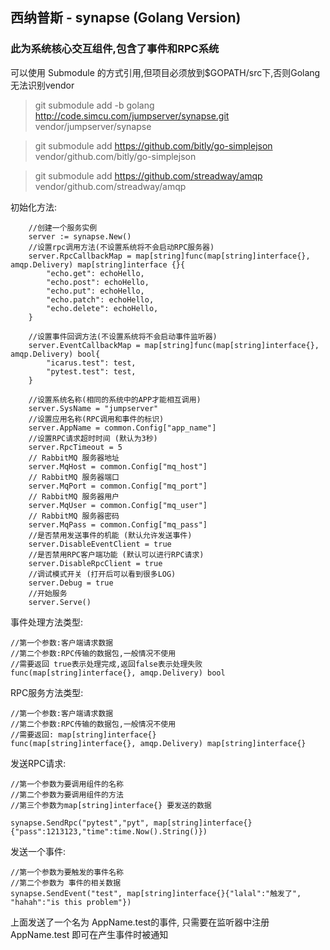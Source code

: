 ## 西纳普斯 - synapse (Golang Version)

### 此为系统核心交互组件,包含了事件和RPC系统

可以使用 Submodule 的方式引用,但项目必须放到$GOPATH/src下,否则Golang无法识别vendor

> git submodule add -b golang http://code.simcu.com/jumpserver/synapse.git vendor/jumpserver/synapse

> git submodule add https://github.com/bitly/go-simplejson vendor/github.com/bitly/go-simplejson

> git submodule add https://github.com/streadway/amqp vendor/github.com/streadway/amqp

初始化方法:
```golang
    //创建一个服务实例
    server := synapse.New()
	//设置rpc调用方法(不设置系统将不会启动RPC服务器)
	server.RpcCallbackMap = map[string]func(map[string]interface{}, amqp.Delivery) map[string]interface {}{
		"echo.get": echoHello,
		"echo.post": echoHello,
		"echo.put": echoHello,
		"echo.patch": echoHello,
		"echo.delete": echoHello,
	}

	//设置事件回调方法(不设置系统将不会启动事件监听器)
	server.EventCallbackMap = map[string]func(map[string]interface{}, amqp.Delivery) bool{
		"icarus.test": test,
		"pytest.test": test,
	}
	
	//设置系统名称(相同的系统中的APP才能相互调用)
	server.SysName = "jumpserver"
	//设置应用名称(RPC调用和事件的标识)
	server.AppName = common.Config["app_name"]
	//设置RPC请求超时时间 (默认为3秒)
	server.RpcTimeout = 5
	// RabbitMQ 服务器地址
	server.MqHost = common.Config["mq_host"]
	// RabbitMQ 服务器端口
	server.MqPort = common.Config["mq_port"]
	// RabbitMQ 服务器用户
	server.MqUser = common.Config["mq_user"]
	// RabbitMQ 服务器密码
	server.MqPass = common.Config["mq_pass"]
	//是否禁用发送事件的机能 (默认允许发送事件)
	server.DisableEventClient = true
	//是否禁用RPC客户端功能 (默认可以进行RPC请求)
	server.DisableRpcClient = true
	//调试模式开关 (打开后可以看到很多LOG)
	server.Debug = true
	//开始服务
	server.Serve()
```

事件处理方法类型:
```golang
//第一个参数:客户端请求数据
//第二个参数:RPC传输的数据包,一般情况不使用
//需要返回 true表示处理完成,返回false表示处理失败
func(map[string]interface{}, amqp.Delivery) bool
```

RPC服务方法类型:
```golang
//第一个参数:客户端请求数据
//第二个参数:RPC传输的数据包,一般情况不使用
//需要返回: map[string]interface{}
func(map[string]interface{}, amqp.Delivery) map[string]interface{}
```

发送RPC请求:
```golang
//第一个参数为要调用组件的名称
//第二个参数为要调用组件的方法
//第三个参数为map[string]interface{} 要发送的数据

synapse.SendRpc("pytest","pyt", map[string]interface{}{"pass":1213123,"time":time.Now().String()})
```

发送一个事件:
```golang
//第一个参数为要触发的事件名称 
//第二个参数为 事件的相关数据
synapse.SendEvent("test", map[string]interface{}{"lalal":"触发了", "hahah":"is this problem"})
```
上面发送了一个名为 AppName.test的事件, 只需要在监听器中注册 AppName.test 即可在产生事件时被通知